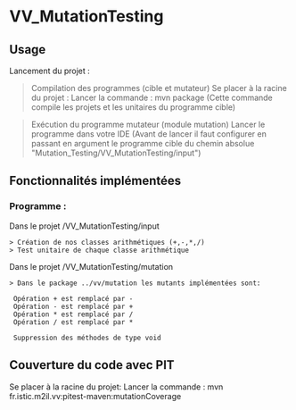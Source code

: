 # VV_MutationTesting

## Usage

Lancement du projet :

  > Compilation des programmes (cible et mutateur)
  Se placer à la racine du projet :
  Lancer la commande : mvn package (Cette commande compile les projets et les unitaires du programme cible)
  
  > Exécution du programme mutateur (module mutation)
  Lancer le programme dans votre IDE (Avant de lancer il faut configurer en passant en argument le programme cible 
  du chemin absolue "Mutation_Testing/VV_MutationTesting/input")
  
    
    
    

## Fonctionnalités implémentées 

 ### Programme :
 
 Dans le projet /VV_MutationTesting/input
 
    > Création de nos classes arithmétiques (+,-,*,/)
    > Test unitaire de chaque classe arithmétique
 
  Dans le projet /VV_MutationTesting/mutation
  
    > Dans le package ../vv/mutation les mutants implémentées sont:
      
     Opération + est remplacé par -
     Opération - est remplacé par +
     Opération * est remplacé par /
     Opération / est remplacé par *
     
     Suppression des méthodes de type void
     
     
## Couverture du code avec PIT

  Se placer à la racine du projet:
  Lancer la commande : mvn fr.istic.m2il.vv:pitest-maven:mutationCoverage
  
  

  
     
